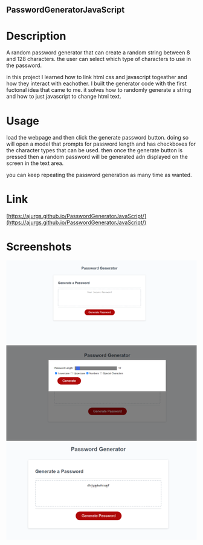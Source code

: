 ## PasswordGeneratorJavaScript

# Description

A random password generator that can create a random string between 8 and 128 characters.
the user can select which type of characters to use in the password.

in this project I learned how to link html css and javascript togeather and how they interact with eachother.
I built the generator code with the first fuctonal idea that came to me.
it solves how to randomly generate a string and how to just javascript to change html text.

# Usage

load the webpage and then click the generate password button. doing so will open a model that prompts for password length and has checkboxes for the character types that can be used.
then once the generate button is pressed then a random password will be generated adn displayed on the screen in the text area.

you can keep repeating the password generation as many time as wanted.

# Link

[https://ajurgs.github.io/PasswordGeneratorJavaScript/](https://ajurgs.github.io/PasswordGeneratorJavaScript/)

# Screenshots
![screenshot](assets/images/mainscreen.PNG)
![screenshot](assets/images/passwordCriteria.PNG)
![screenshot](assets/images/generatedPasswordExample.PNG)

